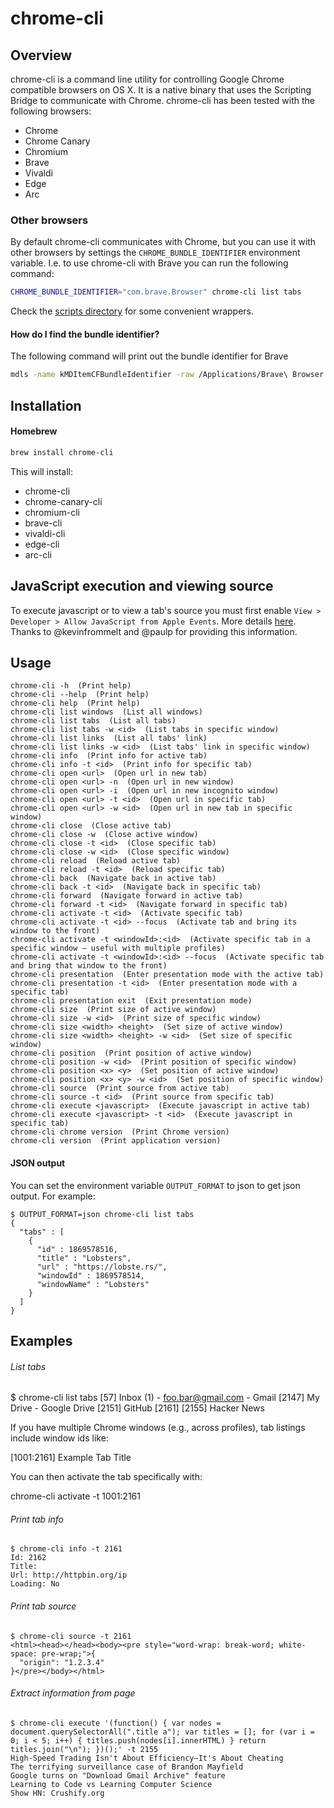 # chrome-cli

## Overview

chrome-cli is a command line utility for controlling Google Chrome compatible browsers on OS X.
It is a native binary that uses the Scripting Bridge to communicate with Chrome.
chrome-cli has been tested with the following browsers:

- Chrome
- Chrome Canary
- Chromium
- Brave
- Vivaldi
- Edge
- Arc

### Other browsers

By default chrome-cli communicates with Chrome, but you can use it with other browsers by settings
the `CHROME_BUNDLE_IDENTIFIER` environment variable. I.e. to use chrome-cli with Brave you can run the following command:

```bash
CHROME_BUNDLE_IDENTIFIER="com.brave.Browser" chrome-cli list tabs
```

Check the [scripts directory](scripts) for some convenient wrappers.

#### How do I find the bundle identifier?

The following command will print out the bundle identifier for Brave

```bash
mdls -name kMDItemCFBundleIdentifier -raw /Applications/Brave\ Browser.app
```

## Installation

#### Homebrew

```bash
brew install chrome-cli
```

This will install:

- chrome-cli
- chrome-canary-cli
- chromium-cli
- brave-cli
- vivaldi-cli
- edge-cli
- arc-cli

## JavaScript execution and viewing source

To execute javascript or to view a tab's source you must first enable `View > Developer > Allow JavaScript from Apple Events`.
More details [here](https://www.chromium.org/developers/applescript). Thanks to @kevinfrommelt and @paulp for providing this information.

## Usage

    chrome-cli -h  (Print help)
    chrome-cli --help  (Print help)
    chrome-cli help  (Print help)
    chrome-cli list windows  (List all windows)
    chrome-cli list tabs  (List all tabs)
    chrome-cli list tabs -w <id>  (List tabs in specific window)
    chrome-cli list links  (List all tabs' link)
    chrome-cli list links -w <id>  (List tabs' link in specific window)
    chrome-cli info  (Print info for active tab)
    chrome-cli info -t <id>  (Print info for specific tab)
    chrome-cli open <url>  (Open url in new tab)
    chrome-cli open <url> -n  (Open url in new window)
    chrome-cli open <url> -i  (Open url in new incognito window)
    chrome-cli open <url> -t <id>  (Open url in specific tab)
    chrome-cli open <url> -w <id>  (Open url in new tab in specific window)
    chrome-cli close  (Close active tab)
    chrome-cli close -w  (Close active window)
    chrome-cli close -t <id>  (Close specific tab)
    chrome-cli close -w <id>  (Close specific window)
    chrome-cli reload  (Reload active tab)
    chrome-cli reload -t <id>  (Reload specific tab)
    chrome-cli back  (Navigate back in active tab)
    chrome-cli back -t <id>  (Navigate back in specific tab)
    chrome-cli forward  (Navigate forward in active tab)
    chrome-cli forward -t <id>  (Navigate forward in specific tab)
    chrome-cli activate -t <id>  (Activate specific tab)
    chrome-cli activate -t <id> --focus  (Activate tab and bring its window to the front)
    chrome-cli activate -t <windowId>:<id>  (Activate specific tab in a specific window — useful with multiple profiles)
    chrome-cli activate -t <windowId>:<id> --focus  (Activate specific tab and bring that window to the front)
    chrome-cli presentation  (Enter presentation mode with the active tab)
    chrome-cli presentation -t <id>  (Enter presentation mode with a specific tab)
    chrome-cli presentation exit  (Exit presentation mode)
    chrome-cli size  (Print size of active window)
    chrome-cli size -w <id>  (Print size of specific window)
    chrome-cli size <width> <height>  (Set size of active window)
    chrome-cli size <width> <height> -w <id>  (Set size of specific window)
    chrome-cli position  (Print position of active window)
    chrome-cli position -w <id>  (Print position of specific window)
    chrome-cli position <x> <y>  (Set position of active window)
    chrome-cli position <x> <y> -w <id>  (Set position of specific window)
    chrome-cli source  (Print source from active tab)
    chrome-cli source -t <id>  (Print source from specific tab)
    chrome-cli execute <javascript>  (Execute javascript in active tab)
    chrome-cli execute <javascript> -t <id>  (Execute javascript in specific tab)
    chrome-cli chrome version  (Print Chrome version)
    chrome-cli version  (Print application version)

#### JSON output

You can set the environment variable `OUTPUT_FORMAT` to json to get json output.
For example:

```
$ OUTPUT_FORMAT=json chrome-cli list tabs
{
  "tabs" : [
    {
      "id" : 1869578516,
      "title" : "Lobsters",
      "url" : "https://lobste.rs/",
      "windowId" : 1869578514,
      "windowName" : "Lobsters"
    }
  ]
}
```

## Examples

###### List tabs

  $ chrome-cli list tabs
  [57] Inbox (1) - foo.bar@gmail.com - Gmail
  [2147] My Drive - Google Drive
  [2151] GitHub
  [2161]
  [2155] Hacker News

If you have multiple Chrome windows (e.g., across profiles), tab listings include window ids like:

  [1001:2161] Example Tab Title

You can then activate the tab specifically with:

  chrome-cli activate -t 1001:2161

###### Print tab info

    $ chrome-cli info -t 2161
    Id: 2162
    Title:
    Url: http://httpbin.org/ip
    Loading: No

###### Print tab source

    $ chrome-cli source -t 2161
    <html><head></head><body><pre style="word-wrap: break-word; white-space: pre-wrap;">{
      "origin": "1.2.3.4"
    }</pre></body></html>

###### Extract information from page

    $ chrome-cli execute '(function() { var nodes = document.querySelectorAll(".title a"); var titles = []; for (var i = 0; i < 5; i++) { titles.push(nodes[i].innerHTML) } return titles.join("\n"); })();' -t 2155
    High-Speed Trading Isn't About Efficiency—It's About Cheating
    The terrifying surveillance case of Brandon Mayfield
    Google turns on "Download Gmail Archive" feature
    Learning to Code vs Learning Computer Science
    Show HN: Crushify.org
